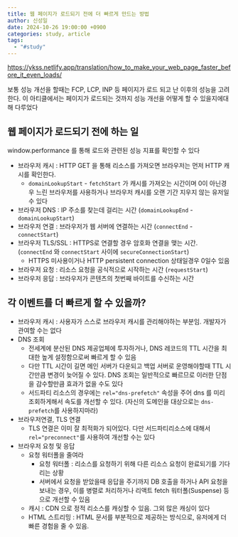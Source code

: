 ```yaml
---
title: 웹 페이지가 로드되기 전에 더 빠르게 만드는 방법
author: 신성일
date: 2024-10-26 19:00:00 +0900
categories: study, article
tags:
  - "#study"
---
```


https://ykss.netlify.app/translation/how_to_make_your_web_page_faster_before_it_even_loads/

보통 성능 개선을 할때는 FCP, LCP, INP 등 페이지가 로드 되고 난 이후의 성능을 고려한다.
이 아티클에서는 페이지가 로드되는 것까지 성능 개선을 어떻게 할 수 있을지에대해 다루었다

## 웹 페이지가 로드되기 전에 하는 일

window.performance 를 통해 로드와 관련된 성능 지표를 확인할 수 있다

- 브라우저 캐시 : HTTP GET 을 통해 리소스를 가져오면 브라우저는 먼저 HTTP 캐시를 확인한다.
	- `domainLookupStart` -  `fetchStart`  가 캐시를 가져오는 시간이며 0이 아닌경우 느린 브라우저를 사용하거나 브라우저 캐시를 오랜 기간 지우지 않는 유저일 수 있다
- 브라우저 DNS : IP 주소를 찾는데 걸리는 시간 (`domainLookupEnd` - `domainLookupStart`)
- 브라우저 연결 : 브라우저가 웹 서버에 연결하는 시간 (`connectEnd` - `connectStart`)
- 브라우저 TLS/SSL : HTTPS로 연결할 경우 암호화 연결을 맺는 시간. (`connectEnd` 와 `connectStart` 사이에 `secureConnectionStart`)
	- HTTPS 미사용이거나 HTTP persistent connection 상태일경우 0일수 있음
- 브라우저 요청 : 리소스 요청을 공식적으로 시작하는 시간 (`requestStart`)
- 브라우저 응답 : 브라우저가 콘텐츠의 첫번째 바이트를 수신하는 시간

## 각 이벤트를 더 빠르게 할 수 있을까?

- 브라우저 캐시 : 사용자가 스스로 브라우저 캐시를 관리해야하는 부분임. 개발자가 관여할 수는 없다
- DNS 조회 
	- 전세계에 분산된 DNS 제공업체에 투자하거나, DNS 레코드의 TTL 시간을 최대한 높게 설정함으로써 빠르게 할 수 있음
	- 다만 TTL 시간이 길면 메인 서버가 다운되고 백업 서버로 운영해야할때 TTL 시간만큼 변경이 늦어질 수 있다. DNS 조회는 일반적으로 빠르므로 이러한 단점을 감수할만큼 효과가 없을 수도 있다
	- 서드파티 리소스의 경우에는 `rel="dns-prefetch"` 속성을 주어 dns 를 미리 조회하게해서 속도를 개선할 수 있다. (자신의 도메인을 대상으로는 `dns-prefetch`를 사용하지마라)
- 브라우저연결, TLS 연결
	- TLS 연결은 이미 잘 최적화가 되어있다. 다만 서드파티리소스에 대해서 `rel="preconnect"`를 사용하여 개선할 수는 있다
- 브라우저 요청 및 응답
	- 요청 워터폴을 줄여라
		- 요청 워터폴 : 리소스를 요청하기 위해 다른 리소스 요청이 완료되기를 기다리는 상황
		- 서버에서 요청을 받았을때 응답을 주기까지 DB 호출을 하거나 API 요청을 보내는 경우, 이를 병렬로 처리하거나 리액트 fetch 워터폴(Suspense) 등으로 개선할 수 있음
	- 캐시 : CDN 으로 정적 리소스를 캐싱할 수 있음. 그외 많은 캐싱이 있다 
	- HTML 스트리밍 : HTML 문서를 부분적으로 제공하는 방식으로, 유저에게 더 빠른 경험을 줄 수 있음.